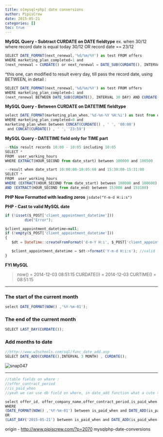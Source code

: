 ```yaml
---
title: o[mysql+php] date conversions
author: PipisCrew
date: 2015-05-21
categories: []
toc: true
---
```


**MySQL Query - Subtract CURDATE on DATE fieldtype**
ex. when 30/12
where record date is equal today 30/12 OR record date == 23/12
```js
SELECT DATE_FORMAT(next_renewal,'%d/%m/%Y') as test FROM offers
WHERE marketing_plan_completed=1 and
(next_renewal = CURDATE() or next_renewal = DATE_SUB(CURDATE(), INTERVAL 7 DAY))
```

^this one, can modified to result every day, till pass the record date, using BETWEEN, in detail :
```js
SELECT DATE_FORMAT(next_renewal,'%d/%m/%Y') as test FROM offers
WHERE marketing_plan_completed=1 and
(next_renewal BETWEEN DATE_SUB(CURDATE(), INTERVAL 30 DAY) AND CURDATE())
```

**MySQL Query - Between CURDATE on DATETIME fieldtype**
```js
select DATE_FORMAT(marketing_plan_when,'%d-%m-%Y %H:%i') as test from offers 
WHERE marketing_plan_completed=0 and 
marketing_plan_when between CONCAT(CURDATE() , ' ', '00:00')
 and CONCAT(CURDATE() , ' ', '23:59')
```

**MySQL Query - DATETIME field only for TIME part**
```js
--this result records 10:00 - 10:05 including 10:05
SELECT *
FROM  user_working_hours
WHERE EXTRACT(HOUR_SECOND from date_start) between 100000 and 100500

--result when date_start 10:00:00-10:05:60 and 15:30:00-15:31:00
SELECT *
FROM  user_working_hours
WHERE (EXTRACT(HOUR_SECOND from date_start) between 100000 and 100600)
AND (EXTRACT(HOUR_SECOND from date_end) between 153000 and 153100)
```

**PHP Now Formatted with leading zeros**
```jsdate("Y-m-d H:i:s")```

**PHP - Cast to valid MySQL date**
```js
if (!isset($_POST['client_appointment_datetime']))
         die("Error");

$client_appointment_datetime=null;
if (!empty($_POST['client_appointment_datetime']))
{
   $dt = DateTime::createFromFormat('d-m-Y H:i', $_POST['client_appointment_datetime']);

   $client_appointment_datetime = $dt->format('Y-m-d H:i:s'); //valid for MySQL
}
```

**FYI MySQL**

> now() = 2014-12-03 08:51:15
> CURDATE()) = 2014-12-03
> CURTIME() = 08:51:15

* * *

### The start of the current month

```js
select DATE_FORMAT(NOW() ,'%Y-%m-01');
```

### The end of the current month

```js
SELECT LAST_DAY(CURDATE()); 
```

### Add months to date

```js
//http://www.w3schools.com/sql/func_date_add.asp
SELECT DATE_ADD(CURDATE(),INTERVAL 3 MONTH) , CURDATE();  
```

![](https://www.pipiscrew.com/wp-content/uploads/2014/12/snap047.png "snap047")

* * *

```js
//table fields on where :
//offer_contract_period
//is_paid_when
//yeah we can use db field on where, in date_add function what a cute thing!!! + subtract!!!

select offer_id, offer_company_name,offer_contract_period,is_paid_when,DATE_ADD(is_paid_when,INTERVAL (offer_contract_period-1) MONTH) from offers
WHERE 
(DATE_FORMAT(NOW() ,'%Y-%m-01') between is_paid_when and DATE_ADD(is_paid_when,INTERVAL (offer_contract_period-1) MONTH))
OR
(LAST_DAY('2015-05-21') between is_paid_when and DATE_ADD(is_paid_when,INTERVAL (offer_contract_period-1) MONTH))
```

origin - http://www.pipiscrew.com/?p=2070 mysqlphp-date-conversions